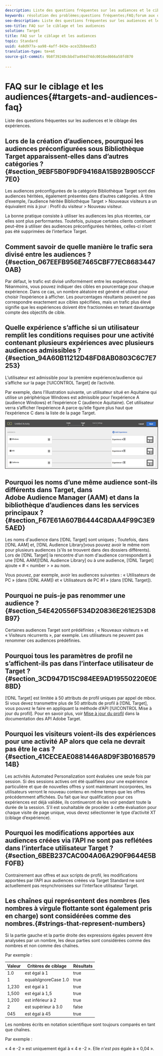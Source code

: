 ```yaml
---
description: Liste des questions fréquentes sur les audiences et le ciblage des expériences.
keywords: résolution des problèmes;questions fréquentes;FAQ;forum aux questions;cibles;audiences
seo-description: Liste des questions fréquentes sur les audiences et le ciblage des expériences.
seo-title: FAQ sur le ciblage et les audiences
solution: Target
title: FAQ sur le ciblage et les audiences
topic: Standard
uuid: 4a8d977a-aa98-4aff-843e-ace32b8eed53
translation-type: tm+mt
source-git-commit: 9b8f39240cbbd7a494d74dc0016ed666a58fd870

---
```



# FAQ sur le ciblage et les audiences{#targets-and-audiences-faq}

Liste des questions fréquentes sur les audiences et le ciblage des expériences.

## Lors de la création d’audiences, pourquoi les audiences préconfigurées sous Bibliothèque Target apparaissent-elles dans d’autres catégories ?{#section_9EBF5B0F9DF94168A15B92B905CCF7E0}

Les audiences préconfigurées de la catégorie Bibliothèque Target sont des audiences héritées, également présentes dans d’autres catégories. À titre d’exemple, l’audience héritée Bibliothèque Target &gt; Nouveaux visiteurs a un équivalent mis à jour : Profil du visiteur &gt; Nouveau visiteur.

La bonne pratique consiste à utiliser les audiences les plus récentes, car elles sont plus performantes. Toutefois, puisque certains clients continuent peut-être à utiliser des audiences préconfigurées héritées, celles-ci n’ont pas été supprimées de l’interface Target.

## Comment savoir de quelle manière le trafic sera divisé entre les audiences ?  {#section_067EEFB956E7465CBF77EC86834470AB}

Par défaut, le trafic est divisé uniformément entre les expériences. Néanmoins, vous pouvez indiquer  des cibles en pourcentage pour chaque expérience. Dans ce cas, un nombre aléatoire est généré et utilisé pour choisir l’expérience à afficher. Les pourcentages résultants peuvent ne pas correspondre exactement aux cibles spécifiées, mais un trafic plus élevé signifie que les expériences doivent être fractionnées en tenant davantage compte des objectifs de cible.

## Quelle expérience s’affiche si un utilisateur remplit les conditions requises pour une activité contenant plusieurs expériences avec plusieurs audiences admissibles ?  {#section_94A60B11212D48FD8AB0803C6C7E7253}

L’utilisateur est admissible pour la première expérience/audience qui s’affiche sur la page [!UICONTROL Target] de l’activité.

Par exemple, dans l’illustration suivante, un utilisateur situé en Aquitaine qui utilise un périphérique Windows est admissible pour l’expérience A (audience Windows) et l’expérience C (audience Aquitaine). Cet utilisateur verra s’afficher l’expérience A parce qu’elle figure plus haut que l’expérience C dans la liste de la page Target.

![](assets/audiences_order.png)

## Pourquoi les noms d’une même audience sont-ils différents dans Target, dans Adobe Audience Manager (AAM) et dans la bibliothèque d’audiences dans les services principaux ?{#section_F67E61A607B6444C8DAA4F99C3E95AED}

Les noms d&#39;audience dans [!DNL Target] sont uniques ; Toutefois, dans [!DNL AAM] et, [!DNL Audience Library]vous pouvez avoir le même nom pour plusieurs audiences (s&#39;ils se trouvent dans des dossiers différents). Lors de [!DNL Target] la rencontre d&#39;un nom d&#39;audience correspondant à une [!DNL AAM][!DNL Audience Library] ou à une audience, [!DNL Target] ajoute « # &lt; number &gt; » au nom.

Vous pouvez, par exemple, avoir les audiences suivantes : « Utilisateurs de PC » (dans [!DNL AAM]) et « Utilisateurs de PC #1 » (dans [!DNL Target]).

## Pourquoi ne puis-je pas renommer une audience ?{#section_54E420556F534D20836E261E253D8B97}

Certaines audiences Target sont prédéfinies ; « Nouveaux visiteurs » et « Visiteurs récurrents », par exemple. Les utilisateurs ne peuvent pas renommer ces audiences prédéfinies.

## Pourquoi tous les paramètres de profil ne s’affichent-ils pas dans l’interface utilisateur de Target ?  {#section_3CD947D15C984EE9AD19550220E0E8BD}

[!DNL Target] est limitée à 50 attributs de profil uniques par appel de mbox. Si vous devez transmettre plus de 50 attributs de profil à [!DNL Target], vous pouvez le faire en appliquant la méthode d’API [!UICONTROL Mise à jour du profil]. Pour en savoir plus, voir [Mise à jour du profil](https://developers.adobetarget.com/api/#authentication-tokens) dans la documentation des API Adobe Target.

## Pourquoi les visiteurs voient-ils des expériences pour une activité AP alors que cela ne devrait pas être le cas ?{#section_41CECEAE0881446A8D9F3B016857914B}

Les activités Automated Personalization sont évaluées une seule fois par session. Si des sessions actives ont été qualifiées pour une expérience particulière et que de nouvelles offres y sont maintenant incorporées, les utilisateurs verront le nouveau contenu en même temps que les offres précédemment affichées. Du fait que leur qualification pour ces expériences est déjà validée, ils continueront de les voir pendant toute la durée de la session. S’il est souhaitable de procéder à cette évaluation pour chaque visite de page unique, vous devez sélectionner le type d’activité XT (ciblage d’expérience).

## Pourquoi les modifications apportées aux audiences créées via l’API ne sont pas reflétées dans l’interface utilisateur Target ?  {#section_6BEB237CAC004A06A290F9644E5BF0FB}

Contrairement aux offres et aux scripts de profil, les modifications apportées par l’API aux audiences créées via Target Standard ne sont actuellement pas resynchronisées sur l’interface utilisateur Target.

## Les chaînes qui représentent des nombres (les nombres à virgule flottante sont également pris en charge) sont considérées comme des nombres.{#strings-that-represent-numbers}

Si la partie gauche et la partie droite des expressions égales peuvent être analysées par un nombre, les deux parties sont considérées comme des nombres et non comme des chaînes.

Par exemple :

| Valeur | Critères de ciblage | Résultats |
| --- | --- | --- |
| 1.0 | est égal à 1 | true |
| 1 | equalsIgnoreCase 1.0 | true |
| 1,230 | est égal à 1 | true |
| 1,500 | est égal à 1,5 | true |
| 1,200 | est inférieur à 2 | true |
| 2 | est supérieur à 3.0 | false |
| 045 | est égal à 45 | true |

Les nombres écrits en notation scientifique sont toujours comparés en tant que chaînes.

Par exemple :

« 4 e -2 » est uniquement égal à « 4 e -2 ». Elle *n&#39;est pas* égale à « 0,04 ».